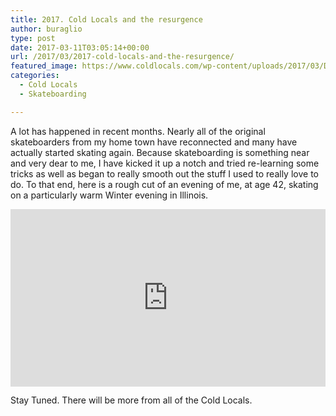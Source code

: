 ```yaml
---
title: 2017. Cold Locals and the resurgence
author: buraglio
type: post
date: 2017-03-11T03:05:14+00:00
url: /2017/03/2017-cold-locals-and-the-resurgence/
featured_image: https://www.coldlocals.com/wp-content/uploads/2017/03/DewittClock3.png
categories:
  - Cold Locals
  - Skateboarding

---
```

A lot has happened in recent months. Nearly all of the original skateboarders from my home town have reconnected and many have actually started skating again. Because skateboarding is something near and very dear to me, I have kicked it up a notch and tried re-learning some tricks as well as began to really smooth out the stuff I used to really love to do. To that end, here is a rough cut of an evening of me, at age 42, skating on a particularly warm Winter evening in Illinois. 

<div style="position:relative;height:0;padding-bottom:56.25%">
  <iframe src="https://www.youtube.com/embed/qS3oDr8MHIs?ecver=2" width="640" height="360" frameborder="0" style="position:absolute;width:100%;height:100%;left:0" allowfullscreen></iframe>
</div>

Stay Tuned. There will be more from all of the Cold Locals.